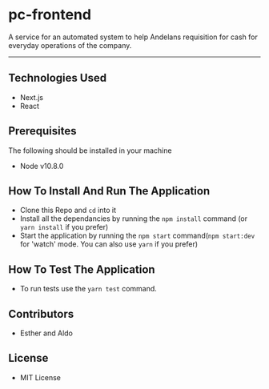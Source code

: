 # pc-frontend

A service for an automated system to help Andelans requisition for cash for everyday operations of the company.
<hr>

## Technologies Used
- Next.js
- React

## Prerequisites
The following should be installed in your machine
- Node v10.8.0

## How To Install And Run The Application

* Clone this Repo and `cd` into it
* Install all the dependancies by running the `npm install` command (or `yarn install` if you prefer)
* Start the application by running the `npm start` command(`npm start:dev` for 'watch' mode. You can also use `yarn` if you prefer)

## How To Test The Application

* To run tests use the `yarn test` command.

## Contributors

* Esther and Aldo

## License

* MIT License
 

